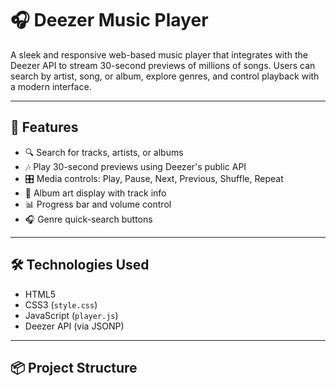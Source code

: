# 🎧 Deezer Music Player

A sleek and responsive web-based music player that integrates with the Deezer API to stream 30-second previews of millions of songs. Users can search by artist, song, or album, explore genres, and control playback with a modern interface.

---

## 🚀 Features

- 🔍 Search for tracks, artists, or albums
- 🎶 Play 30-second previews using Deezer's public API
- 🎛️ Media controls: Play, Pause, Next, Previous, Shuffle, Repeat
- 🎨 Album art display with track info
- 📊 Progress bar and volume control
- 🎧 Genre quick-search buttons

---

## 🛠️ Technologies Used

- HTML5
- CSS3 (`style.css`)
- JavaScript (`player.js`)
- Deezer API (via JSONP)

---

## 📦 Project Structure
